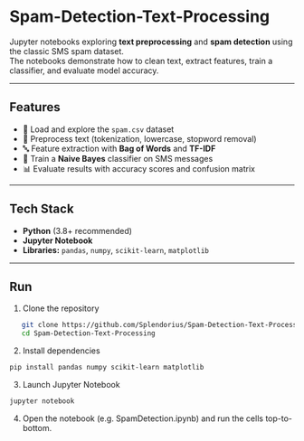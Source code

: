 # Spam-Detection-Text-Processing

Jupyter notebooks exploring **text preprocessing** and **spam detection** using the classic SMS spam dataset.  
The notebooks demonstrate how to clean text, extract features, train a classifier, and evaluate model accuracy.

---

## Features
- 📂 Load and explore the `spam.csv` dataset  
- 🧹 Preprocess text (tokenization, lowercase, stopword removal)  
- 🔤 Feature extraction with **Bag of Words** and **TF-IDF**  
- 🤖 Train a **Naive Bayes** classifier on SMS messages  
- 📊 Evaluate results with accuracy scores and confusion matrix

---

## Tech Stack
- **Python** (3.8+ recommended)  
- **Jupyter Notebook**  
- **Libraries:** `pandas`, `numpy`, `scikit-learn`, `matplotlib`

---

## Run

1. Clone the repository  
```bash
   git clone https://github.com/Splendorius/Spam-Detection-Text-Processing.git
   cd Spam-Detection-Text-Processing
```
2. Install dependencies
```bash
pip install pandas numpy scikit-learn matplotlib
```
3. Launch Jupyter Notebook
```bash
jupyter notebook
```
4. Open the notebook (e.g. SpamDetection.ipynb) and run the cells top-to-bottom.
